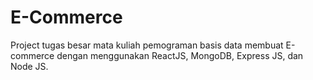 # E-Commerce
Project tugas besar mata kuliah pemograman basis data membuat E-commerce dengan menggunakan ReactJS, MongoDB, Express JS, dan Node JS.
